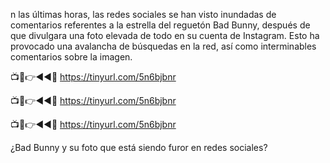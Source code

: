 n las últimas horas, las redes sociales se han visto inundadas de comentarios referentes a la estrella del reguetón Bad Bunny, después de que divulgara una foto elevada de todo en su cuenta de Instagram. Esto ha provocado una avalancha de búsquedas en la red, así como interminables comentarios sobre la imagen.

📺📱👉◄◄🔴  https://tinyurl.com/5n6bjbnr

📺📱👉◄◄🔴  https://tinyurl.com/5n6bjbnr

📺📱👉◄◄🔴  https://tinyurl.com/5n6bjbnr



¿Bad Bunny y su foto que está siendo furor en redes sociales?
